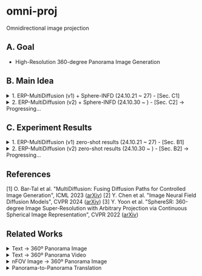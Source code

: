 # omni-proj
Omnidirectional image projection

## A. Goal

- High-Resolution 360-degree Panorama Image Generation

## B. Main Idea
<details>
<summary> 1. ERP-MultiDiffusion (v1) + Sphere-INFD (24.10.21 ~ 27) - [Sec. C1]</summary>

- Step 1) ERP-MultiDiffusion (v1): LR ERP Image Generation w/ MultiDiffusion
         
    - MultiDiffusion = pre-trained Stable Diffusion으로 512x512 해상도 이상의 panorama image 생성 (zero-shot) [1]
    
    - (idea) 각 perspective image crop을 병렬적으로 denoising 하면서, 각 denoising step마다 ERP plane에 projection하고 fuse.
         
        - = perspective patch들 사이 overlap region의 consistency + ERP geometry
     
- Step 2) INFD + Spherical Coordinate = Upsample 360-degree Panorama Image

    - Image Neural Field Diffusion (INFD) models = Image neural field 생성 -> continuous image representation [2]
    
    - (idea) INFD + Spherical Coordinate = continuous 360-degree panorama image representation (like [3])

</details>

<details>
<summary> 2. ERP-MultiDiffusion (v2) + Sphere-INFD (24.10.30 ~ ) - [Sec. C2] &rarr; Progressing... </summary>

- ERP-MultiDiffusion (v1): denoising step 마다 perspective patch &rarr; proj. & fuse on ERP plane &rarr; perspective patch

    - ERP &lrarr; Pers. projection이 각 perspective patch의 initial noise의 분포를 normal distribution이 아닌 왜곡된 분포를 따르게 함.
     
    - 그 결과, 매우 망가지는 이미지 생성 (Sec. C1)
 
- ERP-MultiDiffusion (v2): ERP-MultiDiffusion w/o ERP &lrarr; Pers. projection

    - MultiDiffusion의 regular gird sliding window denoising은 그대로 유지
     
    - `prompt=f"360-degree panoramic image, {prompt}"`
   
    - `circular_padding` : left/rightmost의 continuity를 위해서

    - (TBD)

</details>

## C. Experiment Results

<details>
<summary> 1. ERP-MultiDiffusion (v1) zero-shot results (24.10.21 ~ 27) - [Sec. B1]  </summary>

- "Firenze Cityscape"
![Image](https://github.com/user-attachments/assets/7a4c3315-a5fe-4298-aa40-5abe67fa1869)

- "Japanese anime style downtown city street"
![Image](https://github.com/user-attachments/assets/ad8fb8ee-cf0e-4274-a4c1-9bd3c7a10b89)

- More Details and Results: [link](https://drive.google.com/file/d/1421z-XUghglSKX3_0adQW70oxFp5wcQv/view?usp=sharing)

</details>

<details>
<summary>2. ERP-MultiDiffusion (v2) zero-shot results (24.10.30 ~ ) - [Sec. B2] &rarr; Progressing... </summary>

</details>

## References
[1] O. Bar-Tal et al. "MultiDiffusion: Fusing Diffusion Paths for Controlled Image Generation", ICML 2023 ([arXiv](https://arxiv.org/pdf/2302.08113))
[2] Y. Chen et al. "Image Neural Field Diffusion Models", CVPR 2024 ([arXiv](https://arxiv.org/pdf/2406.07480))
[3] Y. Yoon et al. "SphereSR: 360-degree Image Super-Resolution with Arbitrary Projection via Continuous Spherical Image Representation", CVPR 2022 ([arXiv](https://arxiv.org/pdf/2112.06536))

## Related Works

<details>
<summary> Text &rarr; 360º Panorama Image </summary>

- [x] A. Liu et al. "PanoFree: Tuning-Free Holistic Multi-view Image Generation with Cross-view Self-Guidance", ECCV 2024 ([arXiv](https://arxiv.org/pdf/2408.02157))

- [x] A. Voynov et al. "Curved Diffusion: A Generative Model With Optical Geometry Control", ECCV 2024 ([arXiv](https://arxiv.org/pdf/2311.17609))

- [x]  T. Wu et al. "SphereDiffusion: Spherical Geometry-Aware Distortion Resilient Diffusion Model", AAAI 2024 ([arXiv](https://arxiv.org/pdf/2403.10044))

- [x] H. Wang et al. "Customizing 360-Degree Panoramas through Text-to-Image Diffusion Models", WACV 2024 ([arXiv](https://arxiv.org/pdf/2310.18840))

- [x] C. Zhang et al. "Taming Stable Diffusion for Text to 360º Panorama Image Generation", CVPR 2024 Highlight ([arXiv](https://arxiv.org/pdf/2404.07949))

- [ ] J. Li & M. Bansal "PANOGEN: Text-Conditioned Panoramic Environment Generation for Vision-and-Language Navigation", NeurIPS 2023 ([arXiv](https://arxiv.org/pdf/2305.19195))

- [ ] Q. Zhang et al. "DiffCollage: Parallel Generation of Large Content with Diffusion Models", CVPR 2023 ([arXiv](https://arxiv.org/pdf/2303.17076))

- [X] Z. Chen et al. "Text2Light: Zero-Shot Text-Driven HDR Panorama Generation", TOG 2022 ([arXiv](https://arxiv.org/pdf/2209.09898))

</details>


<details>
<summary> Text &rarr; 360º Panorama Video </summary>

- [x] Q. Wang et al. "360DVD: Controllable Panorama Video Generation with 360-Degree Video Diffusion Model", CVPR 2024 ([arXiv](https://arxiv.org/pdf/2401.06578))

</details>


<details>
<summary> nFOV Image &rarr; 360º Panorama Image </summary>

- [x] A. Nakata & T. Yamanaka "2S-ODIS: Two-Stage Omni-Directional Image Synthesis by Geometric Distortion Correction", ECCV 2024 ([arXiv](https://www.arxiv.org/pdf/2409.09969))

- [ ] J. Wang et al. "360-Degree Panorama Generation from Few Unregistered NFoV Images", ACM MM 2023 ([arXiv](https://arxiv.org/pdf/2308.14686))

- [ ] T. Hara et al. "Spherical Image Generation from a Single Normal Field of View Image by Considering Scene Symmetry", AAAI 2021 ([arXiv](https://arxiv.org/pdf/2001.02993))

</details>



<details>
<summary> Panorama-to-Panorama Translation </summary>

- [ ] H. Wang et al. "360PanT: Training-Free Text-Driven 360-Degree Panorama-to-Panorama Translation", WACV 2025 ([arXiv](https://arxiv.org/pdf/2409.08397))

</details>
